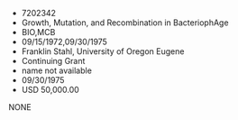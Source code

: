 * 7202342
* Growth, Mutation, and Recombination in            BacteriophAge
* BIO,MCB
* 09/15/1972,09/30/1975
* Franklin Stahl, University of Oregon Eugene
* Continuing Grant
*   name not available
* 09/30/1975
* USD 50,000.00

NONE